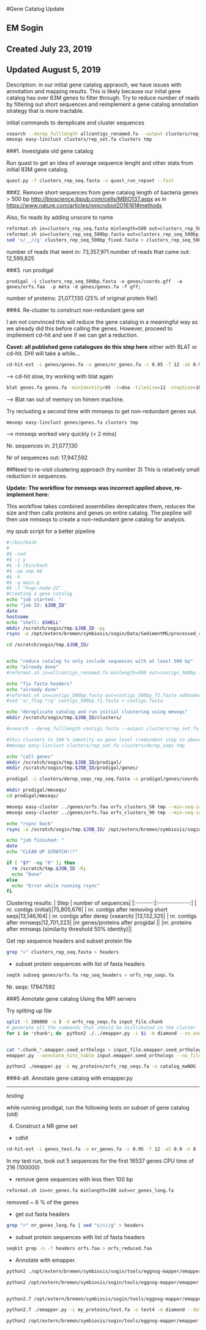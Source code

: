 #Gene Catalog Update
## EM Sogin 
## Created July 23, 2019
## Updated August 5, 2019


Description: in our initial gene catalog appraoch, we have issues with annotation and mapping results. This is likely because our inital gene catalog has over 83M genes to filter through. Try to reduce number of reads by filtering out short sequences and reimplement a gene catalog annotation strategy that is more tractable. 

initial commands to dereplicate and cluster sequences
```bash
vsearch --derep_fulllength allcontigs_renamed.fa --output clusters/rep_set.fa  --relabel group --relabel_keep
mmseqs easy-linclust clusters/rep_set.fa clusters tmp
```


###1. Investgiate old gene catalog 

Run quast to get an idea of average sequence lenght and other stats from initial 83M gene catalog. 

```bash
quast.py -f clusters_rep_seq.fasta -o quast_run_repset --fast 
```

###2. Remove short sequences from gene catalog
length of bacteria genes > 500 bp 
http://bioscience.jbpub.com/cells/MBIO137.aspx
as in https://www.nature.com/articles/nmicrobiol2016161#methods

Also, fix reads by adding unscore to name
```bash
reformat.sh in=clusters_rep_seq.fasta minlength=500 out=clusters_rep_500bp.fasta
reformat.sh in=clusters_rep_seq_500bp.fasta out=clusters_rep_seq_500bp_fixed.fasta addunderscore
sed 's/__//g' clusters_rep_seq_500bp_fixed.fasta > clusters_rep_seq_500bp_fixed2.fasta
```

number of reads that went in: 73,357,971
number of reads that came out: 12,599,825

###3. run prodigal 

```blast
prodigal -i clusters_rep_seq_500bp.fasta -o genes/coords.gff  -a genes/orfs.faa  -p meta -d genes/genes.fa -f gff; 
```

number of proteins: 
21,077,130 (25% of original protein file!)

###4. Re-cluster to construct non-redundant gene set

I am not convinced this will reduce the gene catalog in a meaningful way as we already did this before calling the genes. However, proceed to impliement cd-hit and see if we can get a reduction. 

**Cavet: all published gene catalogues do this step here**
either with BLAT or cd-hit. DHI will take a while...

```bash
cd-hit-est -i genes/genes.fa -o genes/nr_genes.fa -c 0.95 -T 12 -aS 0.9 -n 8 -M 0 -G 0;
```


--> cd-hit slow, try working with blat again 

```bash
blat genes.fa genes.fa -minIdentity=95 -t=dna -tileSize=11 -stepSize=10 output.psl
```

--> Blat ran out of memory on himem machine. 


Try reclusting a second time with mmseqs to get non-redundant genes out.

```bash
mmseqs easy-linclust genes/genes.fa clusters tmp
```
--> mmseqs worked very quickly (< 2 mins) 

Nr. sequences in: 
21,077,130

Nr of sequences out: 
17,947,592


##Need to re-visit clustering approach (try number 3)
This is relatively small reduction in sequences. 

**Update: The workflow for mmseqs was incorrect applied above, re-implement here:**

This workflow takes combined assembilies dereplicates them, reduces the size and then calls proteins and genes on entire catalog. The piepline will then use mmseqs to create a non-redundant gene catalog for analysis. 

my qsub script for a better pipeline

```bash
#!/bin/bash
#
#$ -cwd
#$ -j y
#$ -S /bin/bash
#$ -pe smp 48
#$ -V
#$ -q main.q
#$ -l "h=gc-node-22"
#Creating a gene catalog
echo "job started: " 
echo "job ID: $JOB_ID"
date
hostname
echo "shell: $SHELL"
mkdir /scratch/sogin/tmp.$JOB_ID -p; 
rsync -a /opt/extern/bremen/symbiosis/sogin/Data/SedimentMG/processed_reads/libraries/library_3847/gene_catalog/catalog/ /scratch/sogin/tmp.$JOB_ID/

cd /scratch/sogin/tmp.$JOB_ID/


echo "reduce catalog to only include sequences with at least 500 bp"
echo "already done"
#reformat.sh in=allcontigs_renamed.fa minlength=500 out=contigs_500bp.fasta

echo "fix fasta headers"
echo "already done"
#reformat.sh in=contigs_500bp.fasta out=contigs_500bp_f1.fasta addunderscore
#sed 's/_flag.*/g' contigs_500bp_f1.fasta > contigs.fasta

echo "dereplicate catalog and run initial clustering using mmseqs"
mkdir /scratch/sogin/tmp.$JOB_ID/clusters/

#vsearch --derep_fulllength contigs.fasta --output clusters/rep_set.fa  --relabel group --relabel_keep

#this clusters to 100 % identity on gene level (redundent step to above - see how many more sequences it removes)
#mmseqs easy-linclust clusters/rep_set.fa clusters/derep_seqs tmp

echo "call genes"
mkdir /scratch/sogin/tmp.$JOB_ID/prodigal/
mkdir /scratch/sogin/tmp.$JOB_ID/prodigal/genes/

prodigal -i clusters/derep_seqs_rep_seq.fasta -o prodigal/genes/coords.gff  -a prodigal/genes/orfs.faa  -p meta -d prodigal/genes/genes.fa -f gff;

mkdir prodigal/mmseqs/
cd prodigal/mmseqs/

mmseqs easy-cluster ../genes/orfs.faa orfs_clusters_50 tmp --min-seq-id 0.5
mmseqs easy-cluster ../genes/orfs.faa orfs_clusters_90 tmp --min-seq-id 0.9

echo "rsync back"
rsync -a /scratch/sogin/tmp.$JOB_ID/ /opt/extern/bremen/symbiosis/sogin/Data/SedimentMG/processed_reads/libraries/library_3847/gene_catalog/catalog/

echo "job finished: "
date
echo "CLEAN UP SCRATCH!!!"

if [ "$?" -eq "0" ]; then
  rm /scratch/tmp.$JOB_ID -R;
  echo "Done"
else
  echo "Error while running rsync"
fi
```

Clustering results: 
| Step | number of sequences|
|:-------:|:-------------:|
| nr. contigs (initial)|75,805,676|
| nr. contigs after removing short seqs|13,146,164|
| nr. contigs after derep (vsearch) |13,132,325|
| nr. contigs after mmseqs|12,701,223|
|nr genes/proteins after progidal ||
|nr. proteins after mmseqs (similarity threshold 50% identity)||



Get rep sequence headers and subset protein file 

```bash
grep ">" clusters_rep_seq.fasta > headers
```
* subset protein sequences with list of fasta headers


```bash
seqtk subseq genes/orfs.fa rep_seq_headers > orfs_rep_seqs.fa
```
Nr. seqs: 
17947592

###5 Annotate gene catalog
Using the MPI servers

Try spliting up file 
```bash
split -l 200000 -a 3 -d orfs_rep_seqs.fa input_file.chunk
# generate all the commands that should be distributed in the cluster
for i in *chunk*; do  python2 ./../emapper.py -i $i -m diamond --no_annot --no_file_comments --cpu 24 -o $i; done


cat *.chunk_*.emapper.seed_orthologs > input_file.emapper.seed_orthologs
emapper.py --annotate_hits_table input.emapper.seed_orthologs --no_file_comments -o output_file --cpu 10
```






```bash
python2 ./emapper.py -i my_proteins/orfs_rep_seqs.fa -o catalog_maNOG -m diamond --cpu 24 
```




###4-alt. Annotate gene catalog with emapper.py




-------

*testing*

while running prodigal, run the following tests on subset of gene catalog (old)

4. Construct a NR gene set 
 

* cdhit

```bash
cd-hit-est -i genes_test.fa -o nr_genes.fa -c 0.95 -T 12 -aS 0.9 -n 8 -M 0 -G 0
```
In my test run, took out 5 sequences for the first 16537 genes 
CPU time of 216 (100000)

* remove gene sequences with less then 100 bp

```bash
reformat.sh in=nr_genes.fa minlength=100 out=nr_genes_long.fa
```
removed ~ 6 % of the genes 

* get out fasta headers

```bash
grep ">" nr_genes_long.fa | sed "s/>//g" > headers
```
* subset protein sequences with list of fasta headers

```bash
seqkit grep -n -f headers orfs.faa > orfs_reduced.faa
```

* Annotate with emapper.  
```bash
python2 ./opt/extern/bremen/symbiosis/sogin/tools/eggnog-mapper/emapper.py -i orfs_reduced.faa --output orfs_maNOG -m diamond --usemem --cpu 6 ;

python2 /opt/extern/bremen/symbiosis/sogin/tools/eggnog-mapper/emapper.py -i orfs_reduced.faa --output orfs_maNOG -m diamond --usemem --cpu 24;


python2.7 /opt/extern/bremen/symbiosis/sogin/tools/eggnog-mapper/emapper.py -i test2.fa -m diamond --output test_2 --usemem --cpu 24 

python2.7 ./emapper.py -i my_proteins/test.fa -o test4 -m diamond --data_dir ./data/

python2 /opt/extern/bremen/symbiosis/sogin/tools/eggnog-mapper/emapper.py -i metabat.98.contigs_orfs.faa --output test_maNOG -m diamond --usemem --cpu 24;
```




